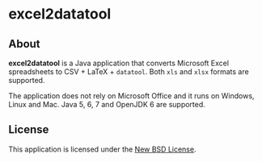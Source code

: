 # excel2datatool

## About

**excel2datatool** is a Java application that converts Microsoft Excel spreadsheets to CSV + LaTeX + `datatool`. Both `xls` and `xlsx` formats are supported.

The application does not rely on Microsoft Office and it runs on Windows, Linux and Mac. Java 5, 6, 7 and OpenJDK 6 are supported.

## License

This application is licensed under the [New BSD License](http://www.opensource.org/licenses/bsd-license.php).
